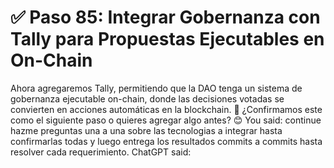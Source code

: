 # ✅ Paso 85: Integrar Gobernanza con Tally para Propuestas Ejecutables en On-Chain

Ahora agregaremos Tally, permitiendo que la DAO tenga un sistema de gobernanza ejecutable on-chain, donde las decisiones votadas se convierten en acciones automáticas en la blockchain.
🔹 ¿Confirmamos este como el siguiente paso o quieres agregar algo antes? 😊
You said:
continue
hazme preguntas una a una sobre las tecnologias a integrar hasta confirmarlas todas y luego entrega los resultados commits a commits hasta resolver cada requerimiento.
ChatGPT said:

